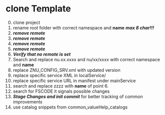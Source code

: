 # clone Template

0. clone project
00. rename root folder with correct namespace and **name**     ***max 8 char!!!***
2. ***remove remote***
3. ***remove remote***
4. ***remove remote***
5. ***remove remote***
6. ***Verify that no remote is set***
7. Search and replace nu.xx.xxxx and nu/xx/xxxx with correct namespace and **name**
8. replace ZNU_CONFIG_SRV.xml with updated version
9. replace specific service XML in localService/
10. replace specific service URL in manifest under mainService
11. search and replace zzzz with **name** of point 6.
12. search for FSCODE it signals possible changes 
13. ***Stage Changes and init commit*** for better tracking of common improvements
14. use catalog snippets from common_valueHelp_catalogs
